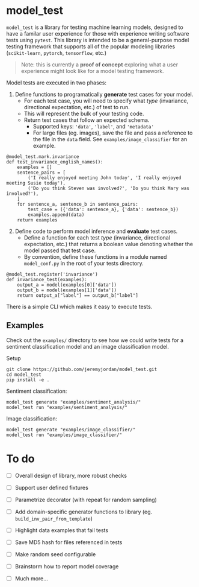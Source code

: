 # model_test

`model_test` is a library for testing machine learning models, designed to have a familar user experience for those with experience writing software tests using `pytest`. This library is intended to be a general-purpose model testing framework that supports all of the popular modeling libraries (`scikit-learn`, `pytorch`, `tensorflow`, etc.) 

> Note: this is currently a **proof of concept** exploring what a user experience might look like for a model testing framework.

Model tests are executed in two phases:

1. Define functions to programatically **generate** test cases for your model.
    - For each test case, you will need to specify what *type* (invariance, directional expectation, etc.) of test to run. 
    - This will represent the bulk of your testing code.
    - Return test cases that follow an expected schema.
        - Supported keys: `'data'`, `'label'`, and `'metadata'`
        - For large files (eg. images), save the file and pass a reference to the file in the `data` field. See `examples/image_classifier` for an example.

```
@model_test.mark.invariance
def test_invariance_english_names():
    examples = []
    sentence_pairs = [
        ('I really enjoyed meeting John today', 'I really enjoyed meeting Susie today'),
        ('Do you think Steven was involved?', 'Do you think Mary was involved?'),
    ]
    for sentence_a, sentence_b in sentence_pairs:
        test_case = ({'data': sentence_a}, {'data': sentence_b})
        examples.append(data)
    return examples
```

2. Define code to perform model inference and **evaluate** test cases.
    - Define a function for each test *type* (invariance, directional expectation, etc.) that returns a boolean value denoting whether the model passed that test case.
    - By convention, define these functions in a module named `model_conf.py` in the root of your tests directory.

```
@model_test.register('invariance')
def invariance_test(examples):
    output_a = model(examples[0]['data'])
    output_b = model(examples[1]['data'])
    return output_a["label"] == output_b["label"]
```

There is a simple CLI which makes it easy to execute tests.


## Examples

Check out the `examples/` directory to see how we could write tests for a sentiment classification model and an image classification model.

Setup
```
git clone https://github.com/jeremyjordan/model_test.git
cd model_test
pip install -e .
```

Sentiment classification:
```
model_test generate "examples/sentiment_analysis/"
model_test run "examples/sentiment_analysis/"
```

Image classification:
```
model_test generate "examples/image_classifier/"
model_test run "examples/image_classifier/"
```

# To do

- [ ] Overall design of library, more robust checks
- [ ] Support user defined fixtures
- [ ] Parametrize decorator (with repeat for random sampling)
- [ ] Add domain-specific generator functions to library (eg. `build_inv_pair_from_template`)
- [ ] Highlight data examples that fail tests
- [ ] Save MD5 hash for files referenced in tests
- [ ] Make random seed configurable
- [ ] Brainstorm how to report model coverage
- [ ] Much more...

